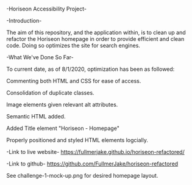 -Horiseon Accessibility Project-

-Introduction-

The aim of this repository, and the application within, is to clean up and refactor the Horiseon homepage in order to provide efficient and clean code. Doing so optimizes the site for search engines. 

-What We've Done So Far-

To current date, as of 8/1/2020, optimization has been as followed:

Commenting both HTML and CSS for ease of access. 

Consolidation of duplicate classes.

Image elements given relevant alt attributes.

Semantic HTML added.

Added Title element "Horiseon - Homepage"

Properly positioned and styled HTML elements logcially.



-Link to live website-
https://fullmerjake.github.io/horiseon-refactored/

-Link to github-
https://github.com/FullmerJake/horiseon-refactored


See challenge-1-mock-up.png for desired homepage layout.

